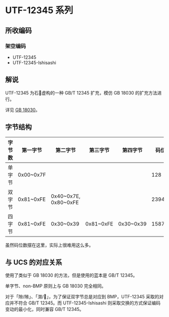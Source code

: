# UTF-12345 系列

## 所收编码
### 架空编码
- UTF-12345
- UTF-12345-Ishisashi

## 解说
UTF-12345 为石𫁶虚构的一种 GB/T 12345 扩充，模仿 GB 18030 的扩充方法进行。

详见 [GB 18030](https://github.com/mrhso/IshisashiEncoding/tree/master/%E7%BC%96%E7%A0%81/UTF/GB%2018030)。

## 字节结构
|字节数|第一字节|第二字节|第三字节|第四字节|码位数|注释|
|-|-|-|-|-|-|-|
|单字节|0x00~0x7F||||128||
|双字节|0x81~0xFE|0x40\~0x7E, 0x80\~0xFE|||23940|第二字节跳过了「0x7F」。|
|四字节|0x81~0xFE|0x30~0x39|0x81~0xFE|0x30~0x39|1587600|实际使用 1087996 个。|

虽然码位数摆在这里，实际上很难用这么多。

## 与 UCS 的对应关系
使用了类似于 GB 18030 的方法，但是使用的蓝本是 GB/T 12345。

单字节、non-BMP 原则上与 GB 18030 完全相同。

对于「隙/𨻶」、「潸/𣽽」，为了保证双字节总是对应到 BMP，UTF-12345 采取的对应并不符合 GB/T 12345。而 UTF-12345-Ishisashi 则采取交换的方式保证编码变动的最小化，同时兼容 GB/T 12345。
